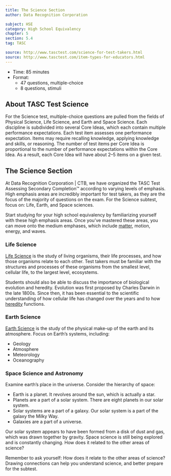```yaml
---
title: The Science Section
author: Data Recognition Corporation

subject: HSE
category: High School Equivalency
chapter: 5
section: 5.4
tag: TASC

source: http://www.tasctest.com/science-for-test-takers.html
source: http://www.tasctest.com/item-types-for-educators.html
---
```

  * Time: 85 minutes
  * Format:
    - 47 questions, multiple-choice
    - 8 questions, stimuli

## About TASC Test Science

For the Science test, multiple-choice questions are pulled from the fields of Physical Science, Life Science, and Earth and Space Science. Each discipline is subdivided into several Core Ideas, which each contain multiple performance expectations. Each test item assesses one performance expectation. Items may require recalling knowledge, applying knowledge and skills, or reasoning. The number of test items per Core Idea is proportional to the number of performance expectations within the Core Idea. As a result, each Core Idea will have about 2–5 items on a given test.

## The Science Section

At Data Recognition Corporation | CTB, we have organized the TASC Test Assessing Secondary Completion&trade; according to varying levels of emphasis. High emphasis areas are incredibly important for test takers, as they are the focus of the majority of questions on the exam. For the Science subtest, focus on: Life, Earth, and Space sciences.

Start studying for your high school equivalency by familiarizing yourself with these high emphasis areas. Once you’ve mastered these areas, you can move onto the medium emphases, which include [matter](http://www.tasctest.com/blog.html#ufh-i-46796245-matter-and-its-interactions-tasc-science), motion, energy, and waves.

### Life Science

[Life Science](http://www.tasctest.com/blog.html#ufh-i-46796728-life-sciences-study-tips-cell-structure) is the study of living organisms, their life processes, and how those organisms relate to each other. Test takers must be familiar with the structures and processes of these organisms from the smallest level, cellular life, to the largest level, ecosystems.

Students should also be able to discuss the importance of biological evolution and heredity. Evolution was first proposed by Charles Darwin in the late 1800s. Since then, it has been essential to the scientific understanding of how cellular life has changed over the years and to how [heredity](http://www.tasctest.com/blog.html#ufh-i-46796488-heredity-tasc-science) functions.

### Earth Science

[Earth Science](http://www.tasctest.com/blog.html#ufh-i-46796275-earth-and-human-activity-tasc-test-science) is the study of the physical make-up of the earth and its atmosphere. Focus on Earth’s systems, including:

  * Geology
  * Atmosphere
  * Meteorology
  * Oceanography

### Space Science and Astronomy

Examine earth’s place in the universe. Consider the hierarchy of space:

  * Earth is a planet. It revolves around the sun, which is actually a star.
  * Planets are a part of a solar system. There are eight planets in our solar system.
  * Solar systems are a part of a galaxy. Our solar system is a part of the galaxy the Milky Way.
  * Galaxies are a part of a universe.

Our solar system appears to have been formed from a disk of dust and gas, which was drawn together by gravity. Space science is still being explored and is constantly changing. How does it related to the other areas of science?

Remember to ask yourself: How does it relate to the other areas of science? Drawing connections can help you understand science, and better prepare for the subtest.
